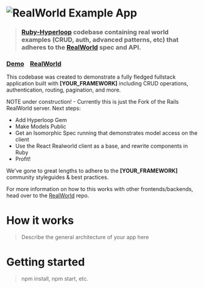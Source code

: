 # ![RealWorld Example App](logo.png)

> ### [Ruby-Hyperloop](https://github.com/ruby-hyperloop/hyperloop) codebase containing real world examples (CRUD, auth, advanced patterns, etc) that adheres to the [RealWorld](https://github.com/gothinkster/realworld) spec and API.


### [Demo](https://github.com/gothinkster/realworld)&nbsp;&nbsp;&nbsp;&nbsp;[RealWorld](https://github.com/gothinkster/realworld)


This codebase was created to demonstrate a fully fledged fullstack application built with **[YOUR_FRAMEWORK]** including CRUD operations, authentication, routing, pagination, and more.

NOTE under construction! - Currently this is just the Fork of the Rails RealWorld server.  Next steps:

+ Add Hyperloop Gem
+ Make Models Public
+ Get an Isomorphic Spec running that demonstrates model access on the client
+ Use the React Realworld client as a base, and rewrite components in Ruby
+ Profit!

We've gone to great lengths to adhere to the **[YOUR_FRAMEWORK]** community styleguides & best practices.

For more information on how to this works with other frontends/backends, head over to the [RealWorld](https://github.com/gothinkster/realworld) repo.


# How it works

> Describe the general architecture of your app here

# Getting started

> npm install, npm start, etc.
